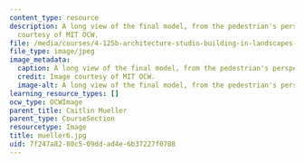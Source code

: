 ```yaml
---
content_type: resource
description: A long view of the final model, from the pedestrian's perspective. Image
  courtesy of MIT OCW.
file: /media/courses/4-125b-architecture-studio-building-in-landscapes-fall-2005/7f247a8280c509ddad4e6b37227f0788_mueller6.jpg
file_type: image/jpeg
image_metadata:
  caption: A long view of the final model, from the pedestrian's perspective.
  credit: Image courtesy of MIT OCW.
  image-alt: A long view of the final model, from the pedestrian's perspectiv
learning_resource_types: []
ocw_type: OCWImage
parent_title: Caitlin Mueller
parent_type: CourseSection
resourcetype: Image
title: mueller6.jpg
uid: 7f247a82-80c5-09dd-ad4e-6b37227f0788
---
```

